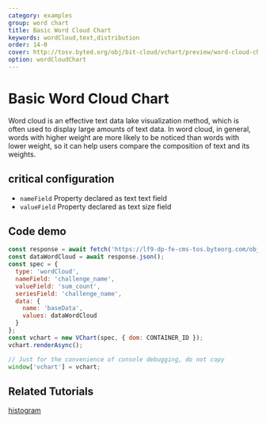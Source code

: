 ```yaml
---
category: examples
group: word chart
title: Basic Word Cloud Chart
keywords: wordCloud,text,distribution
order: 14-0
cover: http://tosv.byted.org/obj/bit-cloud/vchart/preview/word-cloud-chart/word-cloud-basis.png
option: wordCloudChart
---
```


# Basic Word Cloud Chart

Word cloud is an effective text data lake visualization method, which is often used to display large amounts of text data. In word cloud, in general, words with higher weight are more likely to be noticed than words with lower weight, so it can help users compare the composition of text and its weights.

## critical configuration

*   `nameField` Property declared as text text field
*   `valueField` Property declared as text size field

## Code demo

```javascript livedemo
const response = await fetch('https://lf9-dp-fe-cms-tos.byteorg.com/obj/bit-cloud/data-wordcloud.json');
const dataWordCloud = await response.json();
const spec = {
  type: 'wordCloud',
  nameField: 'challenge_name',
  valueField: 'sum_count',
  seriesField: 'challenge_name',
  data: {
    name: 'baseData',
    values: dataWordCloud
  }
};
const vchart = new VChart(spec, { dom: CONTAINER_ID });
vchart.renderAsync();

// Just for the convenience of console debugging, do not copy
window['vchart'] = vchart;
```

## Related Tutorials

[histogram](link)
